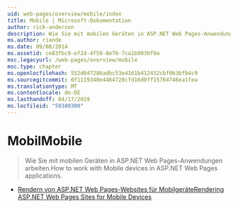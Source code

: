 ```yaml
---
uid: web-pages/overview/mobile/index
title: Mobile | Microsoft-Dokumentation
author: rick-anderson
description: Wie Sie mit mobilen Geräten in ASP.NET Web Pages-Anwendungen arbeiten.
ms.author: riande
ms.date: 09/08/2014
ms.assetid: ce83fbc9-ef24-4f59-8e76-7ca1b983bf9a
msc.legacyurl: /web-pages/overview/mobile
msc.type: chapter
ms.openlocfilehash: 552d047286adbc53e4161b412432cbf0b3bfb4c9
ms.sourcegitcommit: 0f1119340e4464720cfd16d0ff15764746ea1fea
ms.translationtype: MT
ms.contentlocale: de-DE
ms.lasthandoff: 04/17/2019
ms.locfileid: "59380300"
---
```

# <a name="mobile"></a><span data-ttu-id="46774-103">Mobil</span><span class="sxs-lookup"><span data-stu-id="46774-103">Mobile</span></span>

> <span data-ttu-id="46774-104">Wie Sie mit mobilen Geräten in ASP.NET Web Pages-Anwendungen arbeiten.</span><span class="sxs-lookup"><span data-stu-id="46774-104">How to work with Mobile devices in ASP.NET Web Pages applications.</span></span>


- [<span data-ttu-id="46774-105">Rendern von ASP.NET Web Pages-Websites für Mobilgeräte</span><span class="sxs-lookup"><span data-stu-id="46774-105">Rendering ASP.NET Web Pages Sites for Mobile Devices</span></span>](rendering-aspnet-web-pages-sites-for-mobile-devices.md)
